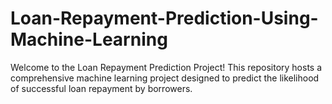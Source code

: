 # Loan-Repayment-Prediction-Using-Machine-Learning
Welcome to the Loan Repayment Prediction Project! This repository hosts a comprehensive machine learning project designed to predict the likelihood of successful loan repayment by borrowers. 
